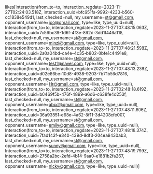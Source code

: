 likes[Interaction(from_to=to, interaction_regdate=2023-11-27T02:24:03.518Z, interaction_uuid=bfc651fa-9992-4233-b560-cc1838e549d1, last_checked=null, my_username=st@gmail.com, opponent_username=joo@gmail.com, type=like, type_uuid=null), Interaction(from_to=to, interaction_regdate=2023-11-27T07:48:15.063Z, interaction_uuid=7c56bc39-1d6f-4f3e-862d-3dd1f446a118, last_checked=null, my_username=st@gmail.com, opponent_username=minzi@gmail.com, type=like, type_uuid=null), Interaction(from_to=to, interaction_regdate=2023-11-27T07:48:21.598Z, interaction_uuid=2a0a04bd-ca4e-4c35-b802-0bfe1c4491e8, last_checked=null, my_username=st@gmail.com, opponent_username=test1@naver.com, type=like, type_uuid=null), Interaction(from_to=to, interaction_regdate=2023-11-27T07:48:13.238Z, interaction_uuid=d02e86be-10d8-4938-9203-7b71b56d7816, last_checked=null, my_username=st@gmail.com, opponent_username=Hr@gmail.com, type=like, type_uuid=null), Interaction(from_to=to, interaction_regdate=2023-11-27T02:48:18.619Z, interaction_uuid=b0469f5b-476f-4899-a6d6-c638fe4d253f, last_checked=null, my_username=st@gmail.com, opponent_username=abcd@gmail.com, type=like, type_uuid=null), Interaction(from_to=to, interaction_regdate=2023-11-27T07:48:11.806Z, interaction_uuid=36a93851-e68e-4a62-8f11-3d4208cfe007, last_checked=null, my_username=st@gmail.com, opponent_username=emily@gmail.com, type=like, type_uuid=null), Interaction(from_to=to, interaction_regdate=2023-11-27T07:48:18.374Z, interaction_uuid=7fad143f-e340-439d-8df3-204ea9430ab3, last_checked=null, my_username=st@gmail.com, opponent_username=sunny@gmail.com, type=like, type_uuid=null), Interaction(from_to=to, interaction_regdate=2023-11-27T07:48:19.799Z, interaction_uuid=2758a2bc-2efd-4b14-9aa0-e1881b2fa267, last_checked=null, my_username=st@gmail.com, opponent_username=nicky@gmail.com, type=like, type_uuid=null)]